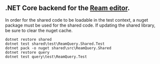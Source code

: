 ## .NET Core backend for the [Ream editor](https://github.com/stofte/ream-editor).

In order for the shared code to be loadable in the test context, a nuget package must be used for the shared code.
If updating the shared library, be sure to clear the nuget cache.

```
dotnet restore shared
dotnet test shared\test\ReamQuery.Shared.Test
dotnet pack -o nuget shared\src\ReamQuery.Shared
dotnet restore query
dotnet test query\test\ReamQuery.Test
```
